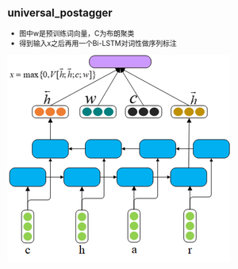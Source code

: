 ## universal_postagger

+ 图中w是预训练词向量，C为布朗聚类  
+ 得到输入x之后再用一个Bi-LSTM对词性做序列标注

![](pic/char_based_model.png)
